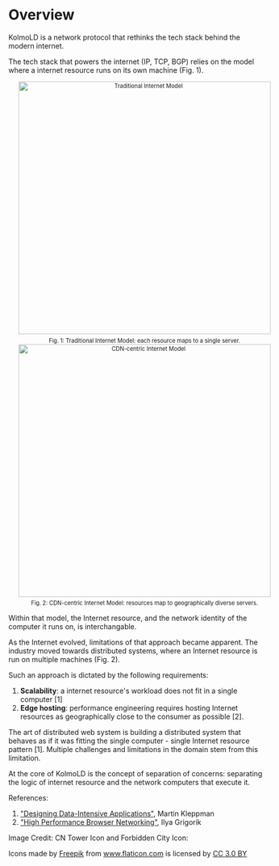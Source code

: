 # Overview

KolmoLD is a network protocol that rethinks the tech stack behind the modern internet.

The tech stack that powers the internet (IP, TCP, BGP) relies on the model where a internet resource runs on its own machine (Fig. 1).


<div width=100%>
<span style="font-size:80%; text-align:center;display:inline-block; width:540px">
    <img src="./TraditionalInternet.png" alt="Traditional Internet Model" hspace="20" style="width:500px;padding-bottom:0.5em;" />
    Fig. 1: Traditional Internet Model: each resource maps to a single server.
</span>
<span style="font-size:80%; text-align:center;display:inline-block; width:540px">
    <img src="./CDNBasedInternet.png" alt="CDN-centric Internet Model" hspace="20" style="width:500px;padding-bottom:0.5em;" />
    Fig. 2: CDN-centric Internet Model: resources map to geographically diverse servers.
</span>
</div>



Within that model, the Internet resource, and the network identity of the computer it runs on, is interchangable.

As the Internet evolved, limitations of that approach became apparent. The industry moved towards distributed systems, where an Internet resource is run on multiple machines (Fig. 2).

Such an approach is dictated by the following requirements:

1. **Scalability**: a internet resource's workload does not fit in a single computer [1]
2. **Edge hosting**: performance engineering requires hosting Internet resources as geographically close to the consumer as possible [2].

The art of distributed web system is building a distributed system that behaves as if it was fitting the single computer - single Internet resource pattern [1]. Multiple challenges and limitations in the domain stem from this limitation.

At the core of KolmoLD is the concept of separation of concerns: separating the logic of internet resource and the network computers that execute it.

References:

1. ["Designing Data-Intensive Applications"](https://dataintensive.net/), Martin Kleppman
2. ["High Performance Browser Networking"](https://hpbn.co/), Ilya Grigorik

Image Credit:
CN Tower Icon and Forbidden City Icon: <div>Icons made by <a href="https://www.freepik.com/" title="Freepik">Freepik</a> from <a href="https://www.flaticon.com/" title="Flaticon">www.flaticon.com</a> is licensed by <a href="http://creativecommons.org/licenses/by/3.0/" title="Creative Commons BY 3.0" target="_blank">CC 3.0 BY</a></div>
